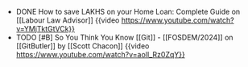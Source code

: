 - DONE How to save LAKHS on your Home Loan: Complete Guide on [[Labour Law Advisor]]
  {{video https://www.youtube.com/watch?v=YMjTktGtVCk}}
- TODO [#B] So You Think You Know [[Git]] - [[FOSDEM/2024]] on [[GitButler]] by [[Scott Chacon]]
  {{video https://www.youtube.com/watch?v=aolI_Rz0ZqY}}